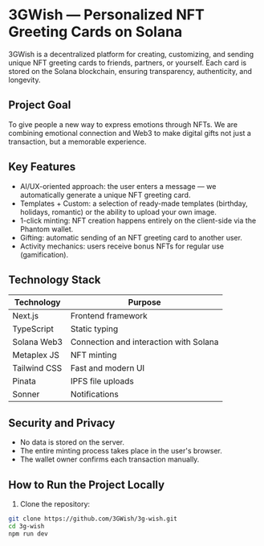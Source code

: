 # 3GWish — Personalized NFT Greeting Cards on Solana

3GWish is a decentralized platform for creating, customizing, and sending unique NFT greeting cards to friends, partners, or yourself. Each card is stored on the Solana blockchain, ensuring transparency, authenticity, and longevity.

## Project Goal

To give people a new way to express emotions through NFTs. We are combining emotional connection and Web3 to make digital gifts not just a transaction, but a memorable experience.

## Key Features

- AI/UX-oriented approach: the user enters a message — we automatically generate a unique NFT greeting card.
- Templates + Custom: a selection of ready-made templates (birthday, holidays, romantic) or the ability to upload your own image.
- 1-click minting: NFT creation happens entirely on the client-side via the Phantom wallet.
- Gifting: automatic sending of an NFT greeting card to another user.
- Activity mechanics: users receive bonus NFTs for regular use (gamification).

## Technology Stack

| Technology       | Purpose                                     |
|------------------|---------------------------------------------|
| Next.js          | Frontend framework                          |
| TypeScript       | Static typing                               |
| Solana Web3      | Connection and interaction with Solana      |
| Metaplex JS      | NFT minting                                 |
| Tailwind CSS     | Fast and modern UI                          |
| Pinata           | IPFS file uploads                           |
| Sonner           | Notifications                               |

## Security and Privacy

- No data is stored on the server.
- The entire minting process takes place in the user's browser.
- The wallet owner confirms each transaction manually.

## How to Run the Project Locally

1. Clone the repository:

```bash
git clone https://github.com/3GWish/3g-wish.git
cd 3g-wish
npm run dev